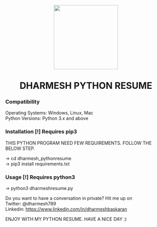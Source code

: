 
<h1 align="center">
  <br>
  <a href="https://github.com/dharmeshbaskaran/dharmesh_pythonresume"><img src="https://i.ibb.co/tMdKXmg/DHARMESH-PYTHON-RESUME.jpg" height=200 width=200></a>
  <br>
  <br>
  DHARMESH PYTHON RESUME
  <br>
</h1>


### Compatibility

Operating Systems: Windows, Linux, Mac
<br>
Python Versions: Python 3.x and above


### Installation [!] Requires pip3

THIS PYTHON PROGRAM NEED FEW REQUIREMENTS. FOLLOW THE BELOW  STEP.

-> cd dharmesh_pythonresume
<br>
-> pip3 install requirements.txt


### Usage [!] Requires python3

-> python3 dharmeshresume.py

Do you want to have a conversation in private? Hit me up on
<br>
Twitter: @dharmesh789
<br>
Linkedin: https://www.linkedin.com/in/dharmeshbaskaran


ENJOY WITH MY PYTHON RESUME. HAVE A NICE DAY :)
